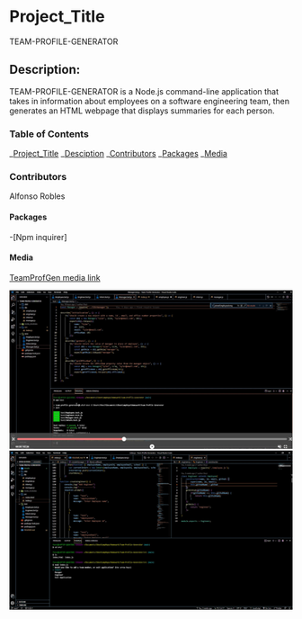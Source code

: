# Project_Title

TEAM-PROFILE-GENERATOR

## Description:

TEAM-PROFILE-GENERATOR is a Node.js command-line application that takes in information about employees on a software engineering team, then generates an HTML webpage that displays summaries for each person.

### Table of Contents

_[Project_Title](#project_title)
_[Desciption](#description)
_[Contributors](#contributors)
_[Packages](#packages)
\_[Media](#media)

### Contributors

Alfonso Robles

#### Packages

-[Npm inquirer]

#### Media

[TeamProfGen media link](https://watch.screencastify.com/v/lIsyevHmA2uaM1PLgUUI)

![ image](/Assets/PassAllTests-2021-10-28-021234.jpg)
![ image](/Assets/TeamProfGenInit-2021-10-28-021457.jpg)
